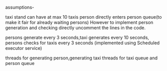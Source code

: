 assumptions-

taxi stand can have at max 10 taxis
person directly enters person queue(to make it fair for already waiting persons)
However to implement person generation and checking directly uncomment the lines in the code.

persons generate every 3 seconds,taxi generates every 10 seconds, persons checks for taxis every 3 seconds
(implemented using Scheduled executor service)

threads for generating person,generating taxi
threads for taxi queue and person queue
